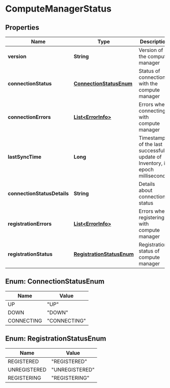 # ComputeManagerStatus

## Properties
Name | Type | Description | Notes
------------ | ------------- | ------------- | -------------
**version** | **String** | Version of the compute manager |  [optional]
**connectionStatus** | [**ConnectionStatusEnum**](#ConnectionStatusEnum) | Status of connection with the compute manager |  [optional]
**connectionErrors** | [**List&lt;ErrorInfo&gt;**](ErrorInfo.md) | Errors when connecting with compute manager |  [optional]
**lastSyncTime** | **Long** | Timestamp of the last successful update of Inventory, in epoch milliseconds. |  [optional]
**connectionStatusDetails** | **String** | Details about connection status |  [optional]
**registrationErrors** | [**List&lt;ErrorInfo&gt;**](ErrorInfo.md) | Errors when registering with compute manager |  [optional]
**registrationStatus** | [**RegistrationStatusEnum**](#RegistrationStatusEnum) | Registration status of compute manager |  [optional]

<a name="ConnectionStatusEnum"></a>
## Enum: ConnectionStatusEnum
Name | Value
---- | -----
UP | &quot;UP&quot;
DOWN | &quot;DOWN&quot;
CONNECTING | &quot;CONNECTING&quot;

<a name="RegistrationStatusEnum"></a>
## Enum: RegistrationStatusEnum
Name | Value
---- | -----
REGISTERED | &quot;REGISTERED&quot;
UNREGISTERED | &quot;UNREGISTERED&quot;
REGISTERING | &quot;REGISTERING&quot;
